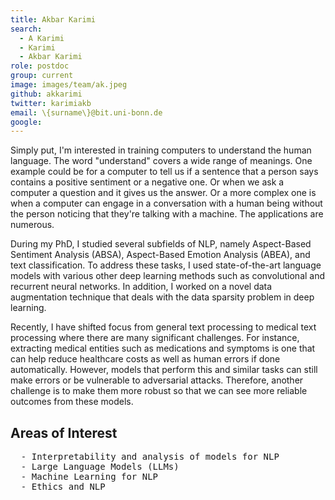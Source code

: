 ```yaml
---
title: Akbar Karimi
search:
  - A Karimi
  - Karimi
  - Akbar Karimi
role: postdoc
group: current
image: images/team/ak.jpeg
github: akkarimi
twitter: karimiakb
email: \{surname\}@bit.uni-bonn.de
google: 
---
```


Simply put, I'm interested in training computers to understand the human language. The word "understand" covers a wide range of meanings. One example could be for a computer to tell us if a sentence that a person says contains a positive sentiment or a negative one. Or when we ask a computer a question and it gives us the answer. Or a more complex one is when a computer can engage in a conversation with a human being without the person noticing that they're talking with a machine. The applications are numerous.

During my PhD, I studied several subfields of NLP, namely Aspect-Based Sentiment Analysis (ABSA), Aspect-Based Emotion Analysis (ABEA), and text classification. To address these tasks, I used state-of-the-art language models with various other deep learning methods such as convolutional and recurrent neural networks. In addition, I worked on a novel data augmentation technique that deals with the data sparsity problem in deep learning. 

Recently, I have shifted focus from general text processing to medical text processing where there are many significant challenges. For instance, extracting medical entities such as medications and symptoms is one that can help reduce healthcare costs as well as human errors if done automatically. However, models that perform this and similar tasks can still make errors or be vulnerable to adversarial attacks. Therefore, another challenge is to make them more robust so that we can see more reliable outcomes from these models.


## Areas of Interest
  <pre>  - Interpretability and analysis of models for NLP 
  - Large Language Models (LLMs)
  - Machine Learning for NLP
  - Ethics and NLP